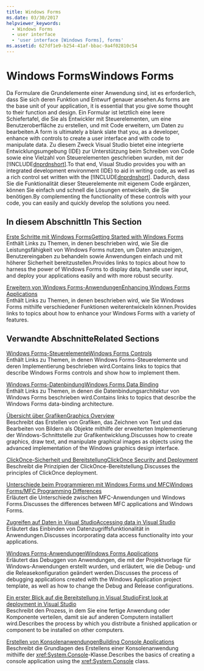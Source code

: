 ```yaml
---
title: Windows Forms
ms.date: 03/30/2017
helpviewer_keywords:
  - Windows Forms
  - user interface
  - 'user interface [Windows Forms], forms'
ms.assetid: 627df1e9-b254-41af-bbac-9a4f02810c54
---
```

# <a name="windows-forms"></a><span data-ttu-id="246fd-102">Windows Forms</span><span class="sxs-lookup"><span data-stu-id="246fd-102">Windows Forms</span></span>
<span data-ttu-id="246fd-103">Da Formulare die Grundelemente einer Anwendung sind, ist es erforderlich, dass Sie sich deren Funktion und Entwurf genauer ansehen.</span><span class="sxs-lookup"><span data-stu-id="246fd-103">As forms are the base unit of your application, it is essential that you give some thought to their function and design.</span></span> <span data-ttu-id="246fd-104">Ein Formular ist letztlich eine leere Schiefertafel, die Sie als Entwickler mit Steuerelementen, um eine Benutzeroberfläche zu erstellen, und mit Code erweitern, um Daten zu bearbeiten.</span><span class="sxs-lookup"><span data-stu-id="246fd-104">A form is ultimately a blank slate that you, as a developer, enhance with controls to create a user interface and with code to manipulate data.</span></span> <span data-ttu-id="246fd-105">Zu diesem Zweck Visual Studio bietet eine integrierte Entwicklungsumgebung (IDE) zur Unterstützung beim Schreiben von Code sowie eine Vielzahl von Steuerelementen geschrieben wurden, mit der [!INCLUDE[dnprdnshort](../../../includes/dnprdnshort-md.md)].</span><span class="sxs-lookup"><span data-stu-id="246fd-105">To that end, Visual Studio provides you with an integrated development environment (IDE) to aid in writing code, as well as a rich control set written with the [!INCLUDE[dnprdnshort](../../../includes/dnprdnshort-md.md)].</span></span> <span data-ttu-id="246fd-106">Dadurch, dass Sie die Funktionalität dieser Steuerelemente mit eigenem Code ergänzen, können Sie einfach und schnell die Lösungen entwickeln, die Sie benötigen.</span><span class="sxs-lookup"><span data-stu-id="246fd-106">By complementing the functionality of these controls with your code, you can easily and quickly develop the solutions you need.</span></span>  
  
## <a name="in-this-section"></a><span data-ttu-id="246fd-107">In diesem Abschnitt</span><span class="sxs-lookup"><span data-stu-id="246fd-107">In This Section</span></span>  
 [<span data-ttu-id="246fd-108">Erste Schritte mit Windows Forms</span><span class="sxs-lookup"><span data-stu-id="246fd-108">Getting Started with Windows Forms</span></span>](../../../docs/framework/winforms/getting-started-with-windows-forms.md)  
 <span data-ttu-id="246fd-109">Enthält Links zu Themen, in denen beschrieben wird, wie Sie die Leistungsfähigkeit von Windows Forms nutzen, um Daten anzuzeigen, Benutzereingaben zu behandeln sowie Anwendungen einfach und mit höherer Sicherheit bereitzustellen.</span><span class="sxs-lookup"><span data-stu-id="246fd-109">Provides links to topics about how to harness the power of Windows Forms to display data, handle user input, and deploy your applications easily and with more robust security.</span></span>  
  
 [<span data-ttu-id="246fd-110">Erweitern von Windows Forms-Anwendungen</span><span class="sxs-lookup"><span data-stu-id="246fd-110">Enhancing Windows Forms Applications</span></span>](../../../docs/framework/winforms/advanced/index.md)  
 <span data-ttu-id="246fd-111">Enthält Links zu Themen, in denen beschrieben wird, wie Sie Windows Forms mithilfe verschiedener Funktionen weiterentwickeln können.</span><span class="sxs-lookup"><span data-stu-id="246fd-111">Provides links to topics about how to enhance your Windows Forms with a variety of features.</span></span>  
  
## <a name="related-sections"></a><span data-ttu-id="246fd-112">Verwandte Abschnitte</span><span class="sxs-lookup"><span data-stu-id="246fd-112">Related Sections</span></span>  
 [<span data-ttu-id="246fd-113">Windows Forms-Steuerelemente</span><span class="sxs-lookup"><span data-stu-id="246fd-113">Windows Forms Controls</span></span>](../../../docs/framework/winforms/controls/index.md)  
 <span data-ttu-id="246fd-114">Enthält Links zu Themen, in denen Windows Forms-Steuerelemente und deren Implementierung beschrieben wird.</span><span class="sxs-lookup"><span data-stu-id="246fd-114">Contains links to topics that describe Windows Forms controls and show how to implement them.</span></span>  
  
 [<span data-ttu-id="246fd-115">Windows Forms-Datenbindung</span><span class="sxs-lookup"><span data-stu-id="246fd-115">Windows Forms Data Binding</span></span>](../../../docs/framework/winforms/windows-forms-data-binding.md)  
 <span data-ttu-id="246fd-116">Enthält Links zu Themen, in denen die Datenbindungsarchitektur von Windows Forms beschrieben wird.</span><span class="sxs-lookup"><span data-stu-id="246fd-116">Contains links to topics that describe the Windows Forms data-binding architecture.</span></span>  
  
 [<span data-ttu-id="246fd-117">Übersicht über Grafiken</span><span class="sxs-lookup"><span data-stu-id="246fd-117">Graphics Overview</span></span>](../../../docs/framework/winforms/advanced/graphics-overview-windows-forms.md)  
 <span data-ttu-id="246fd-118">Beschreibt das Erstellen von Grafiken, das Zeichnen von Text und das Bearbeiten von Bildern als Objekte mithilfe der erweiterten Implementierung der Windows-Schnittstelle zur Grafikentwicklung.</span><span class="sxs-lookup"><span data-stu-id="246fd-118">Discusses how to create graphics, draw text, and manipulate graphical images as objects using the advanced implementation of the Windows graphics design interface.</span></span>  
  
 [<span data-ttu-id="246fd-119">ClickOnce-Sicherheit und Bereitstellung</span><span class="sxs-lookup"><span data-stu-id="246fd-119">ClickOnce Security and Deployment</span></span>](/visualstudio/deployment/clickonce-security-and-deployment)  
 <span data-ttu-id="246fd-120">Beschreibt die Prinzipien der ClickOnce-Bereitstellung.</span><span class="sxs-lookup"><span data-stu-id="246fd-120">Discusses the principles of ClickOnce deployment.</span></span>  
  
 [<span data-ttu-id="246fd-121">Unterschiede beim Programmieren mit Windows Forms und MFC</span><span class="sxs-lookup"><span data-stu-id="246fd-121">Windows Forms/MFC Programming Differences</span></span>](/cpp/dotnet/windows-forms-mfc-programming-differences)  
 <span data-ttu-id="246fd-122">Erläutert die Unterschiede zwischen MFC-Anwendungen und Windows Forms.</span><span class="sxs-lookup"><span data-stu-id="246fd-122">Discusses the differences between MFC applications and Windows Forms.</span></span>  
  
 [<span data-ttu-id="246fd-123">Zugreifen auf Daten in Visual Studio</span><span class="sxs-lookup"><span data-stu-id="246fd-123">Accessing data in Visual Studio</span></span>](/visualstudio/data-tools/accessing-data-in-visual-studio)  
 <span data-ttu-id="246fd-124">Erläutert das Einbinden von Datenzugriffsfunktionalität in Anwendungen.</span><span class="sxs-lookup"><span data-stu-id="246fd-124">Discusses incorporating data access functionality into your applications.</span></span>  
  
 [<span data-ttu-id="246fd-125">Windows Forms-Anwendungen</span><span class="sxs-lookup"><span data-stu-id="246fd-125">Windows Forms Applications</span></span>](/visualstudio/debugger/debugging-preparation-windows-forms-applications)  
 <span data-ttu-id="246fd-126">Erläutert das Debuggen von Anwendungen, die mit der Projektvorlage für Windows-Anwendungen erstellt wurden, und erläutert, wie die Debug- und die Releasekonfiguration geändert werden.</span><span class="sxs-lookup"><span data-stu-id="246fd-126">Discusses the process of debugging applications created with the Windows Application project template, as well as how to change the Debug and Release configurations.</span></span>  
  
 [<span data-ttu-id="246fd-127">Ein erster Blick auf die Bereitstellung in Visual Studio</span><span class="sxs-lookup"><span data-stu-id="246fd-127">First look at deployment in Visual Studio</span></span>](/visualstudio/deployment/deploying-applications-services-and-components)  
 <span data-ttu-id="246fd-128">Beschreibt den Prozess, in dem Sie eine fertige Anwendung oder Komponente verteilen, damit sie auf anderen Computern installiert wird.</span><span class="sxs-lookup"><span data-stu-id="246fd-128">Describes the process by which you distribute a finished application or component to be installed on other computers.</span></span>  
  
 [<span data-ttu-id="246fd-129">Erstellen von Konsolenanwendungen</span><span class="sxs-lookup"><span data-stu-id="246fd-129">Building Console Applications</span></span>](../../../docs/standard/building-console-apps.md)  
 <span data-ttu-id="246fd-130">Beschreibt die Grundlagen des Erstellens einer Konsolenanwendung mithilfe der <xref:System.Console>-Klasse.</span><span class="sxs-lookup"><span data-stu-id="246fd-130">Describes the basics of creating a console application using the <xref:System.Console> class.</span></span>
